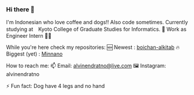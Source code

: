 ### Hi there 👋

I'm Indonesian who love coffee and dogs!! Also code sometimes.
Currently studying at　Kyoto College of Graduate Studies for Informatics. 🏫
Work as Engineer Intern 👷‍♂️

While you're here check my repositories:
🆕 Newest : [boichan-alkitab](https://github.com/alvinend/boichan-alkitab)
🔥 Biggest (yet) : [Minnano](https://github.com/alvinend/minnano)

How to reach me: 
📫 Email: alvinendratno@live.com
🖼️ Instagram: alvinendratno

⚡ Fun fact: Dog have 4 legs and no hand

